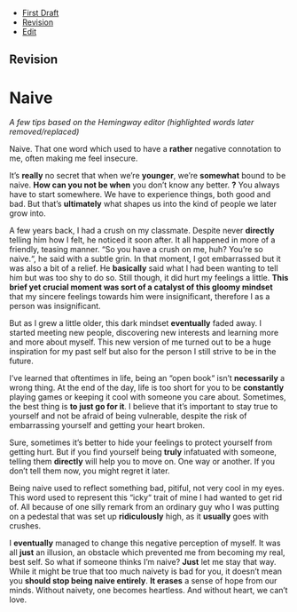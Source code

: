 - [First Draft](first-draft.md) 
- [Revision](revision.md) 
- [Edit](naive.md) 

## Revision

# Naive
*A few tips based on the Hemingway editor (highlighted words later removed/replaced)*


Naive. That one word which used to have a **rather** negative connotation to me, often making me feel insecure.

It’s **really** no secret that when we’re **younger**, we’re **somewhat** bound to be naive. **How can you not be when** you don’t know any better. **?** You always have to start somewhere. We have to experience things, both good and bad. But that’s **ultimately** what shapes us into the kind of people we later grow into.

 A few years back, I had a crush on my classmate. Despite never **directly** telling him how I felt, he noticed it soon after. It all happened in more of a friendly, teasing manner. “So you have a crush on me, huh? You’re so naive.“, he said with a subtle grin. In that moment, I got embarrassed but it was also a bit of a relief. He **basically** said what I had been wanting to tell him but was too shy to do so. Still though, it did hurt my feelings a little. **This brief yet crucial moment was sort of a catalyst of this gloomy mindset** that my sincere feelings towards him were insignificant, therefore I as a person was insignificant.
 
 But as I grew a little older, this dark mindset **eventually** faded away. I started meeting new people, discovering new interests and learning more and more about myself. This new version of me turned out to be a huge inspiration for my past self but also for the person I still strive to be in the future.
 
 I’ve learned that oftentimes in life, being an “open book“ isn’t **necessarily** a wrong thing. At the end of the day, life is too short for you to be **constantly** playing games or keeping it cool with someone you care about. Sometimes, the best thing is **to just go for it**. I believe that it’s important to stay true to yourself and not be afraid of being vulnerable, despite the risk of embarrassing yourself and getting your heart broken.
 
Sure, sometimes it’s better to hide your feelings to protect yourself from getting hurt. But if you find yourself being **truly** infatuated with someone, telling them **directly** will help you to move on. One way or another. If you don’t tell them now, you might regret it later.

 Being naive used to reflect something bad, pitiful, not very cool in my eyes. This word used to represent this “icky“ trait of mine I had wanted to get rid of. All because of one silly remark from an ordinary guy who I was putting on a pedestal that was set up **ridiculously** high, as it **usually** goes with crushes.
 
 I **eventually** managed to change this negative perception of myself. It was all **just** an illusion, an obstacle which prevented me from becoming my real, best self. So what if someone thinks I’m naive? **Just** let me stay that way. While it might be true that too much naivety is bad for you, it doesn’t mean you **should stop being naive entirely**. **It erases** a sense of hope from our minds. Without naivety, one becomes heartless. And without heart, we can’t love.
